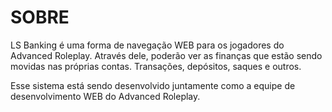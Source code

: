 # SOBRE

LS Banking é uma forma de navegação WEB para os jogadores do Advanced Roleplay.
Através dele, poderão ver as finanças que estão sendo movidas nas próprias contas.
Transações, depósitos, saques e outros.

Esse sistema está sendo desenvolvido juntamente como a equipe de desenvolvimento WEB do Advanced Roleplay.